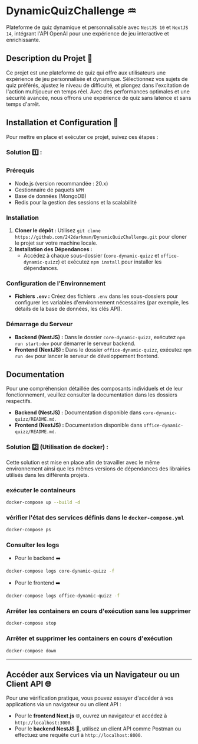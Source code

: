 # DynamicQuizChallenge ♒
Plateforme de quiz dynamique et personnalisable avec `NestJS 10` et `NextJS 14`, intégrant l'API OpenAI pour une expérience de jeu interactive et enrichissante.


## Description du Projet 📔

Ce projet est une plateforme de quiz qui offre aux utilisateurs une expérience de jeu personnalisée et dynamique. Sélectionnez vos sujets de quiz préférés, ajustez le niveau de difficulté, et plongez dans l'excitation de l'action multijoueur en temps réel. Avec des performances optimales et une sécurité avancée, nous offrons une expérience de quiz sans latence et sans temps d'arrêt.
## Installation et Configuration 🚩

Pour mettre en place et exécuter ce projet, suivez ces étapes :

### Solution 1️⃣ :

### Prérequis
- Node.js (version recommandée : 20.x)
- Gestionnaire de paquets `NPM`
- Base de données (MongoDB)
- Redis pour la gestion des sessions et la scalabilité

### Installation
1. **Cloner le dépôt :** Utilisez `git clone https://github.com/242darkman/DynamicQuizChallenge.git` pour cloner le projet sur votre machine locale.
2. **Installation des Dépendances :**
   - Accédez à chaque sous-dossier (`core-dynamic-quizz` et `office-dynamic-quizz`) et exécutez `npm install` pour installer les dépendances.

### Configuration de l'Environnement
- **Fichiers `.env` :** Créez des fichiers `.env` dans les sous-dossiers pour configurer les variables d'environnement nécessaires (par exemple, les détails de la base de données, les clés API).

### Démarrage du Serveur
- **Backend (NestJS) :** Dans le dossier `core-dynamic-quizz`, exécutez `npm run start:dev` pour démarrer le serveur backend.
- **Frontend (NextJS) :** Dans le dossier `office-dynamic-quizz`, exécutez `npm run dev` pour lancer le serveur de développement frontend.

## Documentation

Pour une compréhension détaillée des composants individuels et de leur fonctionnement, veuillez consulter la documentation dans les dossiers respectifs.

- **Backend (NestJS) :** Documentation disponible dans `core-dynamic-quizz/README.md`.
- **Frontend (NextJS) :** Documentation disponible dans `office-dynamic-quizz/README.md`.

### Solution 2️⃣ (Utilisation de docker) : 
Cette solution est mise en place afin de travailler avec le même environnement ainsi que les mêmes versions de dépendances des librairies utilisés dans les différents projets.
   ### exécuter le containeurs
```bash
docker-compose up --build -d
```

   ### vérifier l'état des services définis dans le `docker-compose.yml`
```bash
docker-compose ps
```

   ### Consulter les logs
   * Pour le backend ➡️
```bash
docker-compose logs core-dynamic-quizz -f
```
   * Pour le frontend ➡️
```bash
docker-compose logs office-dynamic-quizz -f
```

   ### Arrêter les containers en cours d'exécution sans les supprimer
```bash
docker-compose stop
```

   ### Arrêter et supprimer les containers en cours d'exécution
```bash
docker-compose down
```

---


## Accéder aux Services via un Navigateur ou un Client API 🌐
  Pour une vérification pratique, vous pouvez essayer d'accéder à vos applications via un navigateur ou un client API :

- Pour le **frontend Next.js** 🌐, ouvrez un navigateur et accédez à `http://localhost:3000`.
- Pour le **backend NestJS** 🔧, utilisez un client API comme Postman ou effectuez une requête curl à `http://localhost:8000`.
